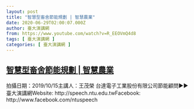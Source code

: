 ```yaml
---
layout: post
title: "智慧型畜舍節能規劃 | 智慧農業"
date: 2020-06-29T02:00:07.000Z
author: 臺大演講網
from: https://www.youtube.com/watch?v=R_EEOVmQ4d8
tags: [ 臺大演講網 ]
categories: [ 臺大演講網 ]
---
```

<!--1593396007000-->
[智慧型畜舍節能規劃 | 智慧農業](https://www.youtube.com/watch?v=R_EEOVmQ4d8)
------

<div>
拍攝日期：2019/10/15主講人：王茂榮  台達電子工業股份有限公司節能顧問►►臺大演講網Website: http://speech.ntu.edu.twFacebook: http://www.facebook.com/ntuspeech
</div>
